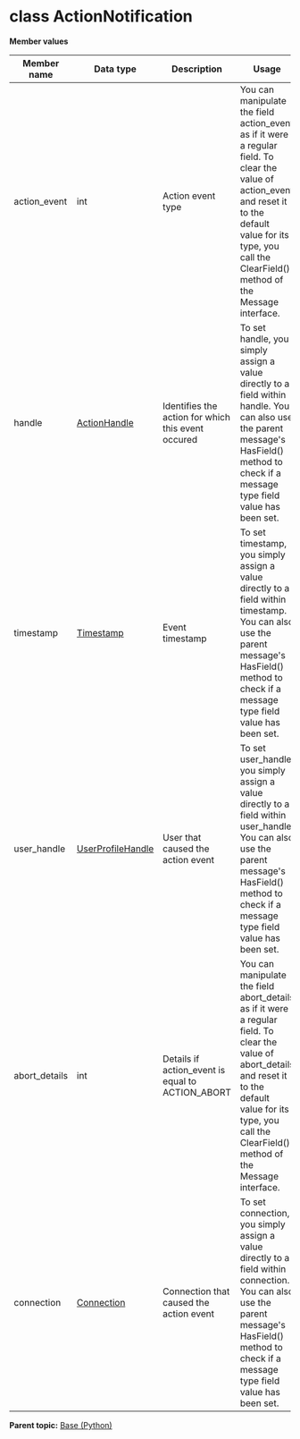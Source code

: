 # class ActionNotification

 **Member values** 

|Member name|Data type|Description|Usage|
|-----------|---------|-----------|-----|
|action\_event|int|Action event type|You can manipulate the field action\_event as if it were a regular field. To clear the value of action\_event and reset it to the default value for its type, you call the ClearField\(\) method of the Message interface.|
|handle| [ActionHandle](ActionHandle.md#)|Identifies the action for which this event occured|To set handle, you simply assign a value directly to a field within handle. You can also use the parent message's HasField\(\) method to check if a message type field value has been set.|
|timestamp| [Timestamp](../Common/Timestamp.md#)|Event timestamp|To set timestamp, you simply assign a value directly to a field within timestamp. You can also use the parent message's HasField\(\) method to check if a message type field value has been set.|
|user\_handle| [UserProfileHandle](../Common/UserProfileHandle.md#)|User that caused the action event|To set user\_handle, you simply assign a value directly to a field within user\_handle. You can also use the parent message's HasField\(\) method to check if a message type field value has been set.|
|abort\_details|int|Details if action\_event is equal to ACTION\_ABORT|You can manipulate the field abort\_details as if it were a regular field. To clear the value of abort\_details and reset it to the default value for its type, you call the ClearField\(\) method of the Message interface.|
|connection| [Connection](../Common/Connection.md#)|Connection that caused the action event|To set connection, you simply assign a value directly to a field within connection. You can also use the parent message's HasField\(\) method to check if a message type field value has been set.|

**Parent topic:** [Base \(Python\)](../../summary_pages/Base.md)

